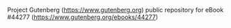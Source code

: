 Project Gutenberg (https://www.gutenberg.org) public repository for eBook #44277 (https://www.gutenberg.org/ebooks/44277)
